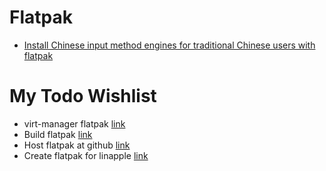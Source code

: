 # Flatpak

- [Install Chinese input method engines for traditional Chinese users with flatpak](steamdeck_cangjie5.md)

# My Todo Wishlist
- virt-manager flatpak [link](https://github.com/benjamingwynn/virt-manager-flatpak)
- Build flatpak [link](https://streetpea.github.io/chiaki4deck/diy/buildit/)
- Host flatpak at github [link](https://github.com/andyholmes/flatter)
- Create flatpak for linapple [link](https://github.com/csmth/linapple)

